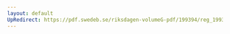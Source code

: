```yaml
---
layout: default
UpRedirect: https://pdf.swedeb.se/riksdagen-volumeG-pdf/199394/reg_199394/reg_199394_0297.pdf
---
```

